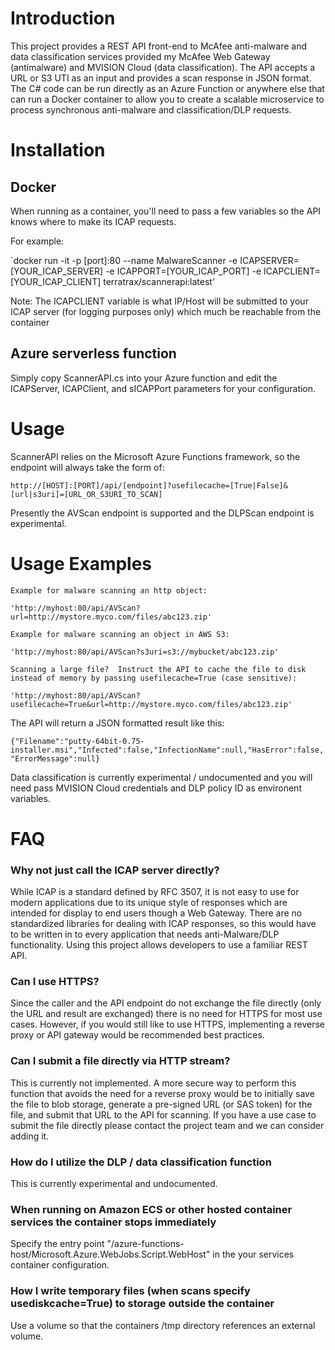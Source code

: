 # Introduction
This project provides a REST API front-end to McAfee anti-malware and data classification services provided my McAfee Web Gateway (antimalware) and MVISION Cloud (data classification). The API accepts a URL or S3 UTI as an input and provides a scan response in JSON format.
The C# code can be run directly as an Azure Function or anywhere else that can run a Docker container to allow you to create a scalable microservice to process synchronous anti-malware and classification/DLP requests.

# Installation

## Docker
When running as a container, you'll need to pass a few variables so the API knows where to make its ICAP requests.

For example:

`docker run -it -p [port]:80 --name MalwareScanner -e ICAPSERVER=[YOUR_ICAP_SERVER] -e ICAPPORT=[YOUR_ICAP_PORT] -e ICAPCLIENT=[YOUR_ICAP_CLIENT] terratrax/scannerapi:latest'

Note: The ICAPCLIENT variable is what IP/Host will be submitted to your ICAP server (for logging purposes only) which much be reachable from the container

## Azure serverless function

Simply copy ScannerAPI.cs into your Azure function and edit the ICAPServer, ICAPClient, and sICAPPort parameters for your configuration.

# Usage

ScannerAPI relies on the Microsoft Azure Functions framework, so the endpoint will always take the form of:

`http://[HOST]:[PORT]/api/[endpoint]?usefilecache=[True|False]&[url|s3uri]=[URL_OR_S3URI_TO_SCAN]`

Presently the AVScan endpoint is supported and the DLPScan endpoint is experimental.

# Usage Examples

	Example for malware scanning an http object:

	'http://myhost:80/api/AVScan?url=http://mystore.myco.com/files/abc123.zip'

	Example for malware scanning an object in AWS S3:

	'http://myhost:80/api/AVScan?s3uri=s3://mybucket/abc123.zip'

	Scanning a large file?  Instruct the API to cache the file to disk instead of memory by passing usefilecache=True (case sensitive):

	'http://myhost:80/api/AVScan?usefilecache=True&url=http://mystore.myco.com/files/abc123.zip'

The API will return a JSON formatted result like this:

`{"Filename":"putty-64bit-0.75-installer.msi","Infected":false,"InfectionName":null,"HasError":false,"ErrorMessage":null}`

Data classification is currently experimental / undocumented and you will need pass MVISION Cloud credentials and DLP policy ID as environent variables.

# FAQ
### Why not just call the ICAP server directly?
While ICAP is a standard defined by RFC 3507, it is not easy to use for modern applications due to its unique style of responses which are intended for display to end users though a Web Gateway. There are no standardized libraries for dealing with ICAP responses, so this would have to be written in to every application that needs anti-Malware/DLP functionality. Using this project allows developers to use a familiar REST API.

### Can I use HTTPS?
Since the caller and the API endpoint do not exchange the file directly (only the URL and result are exchanged) there is no need for HTTPS for most use cases.  However, if you would still like to use HTTPS, implementing a reverse proxy or API gateway would be recommended best practices.

### Can I submit a file directly via HTTP stream?
This is currently not implemented.  A more secure way to perform this function that avoids the need for a reverse proxy would be to initially save the file to blob storage, generate a pre-signed URL (or SAS token) for the file, and submit that URL to the API for scanning.  If you have a use case to submit the file directly please contact the project team and we can consider adding it.

### How do I utilize the DLP / data classification function
This is currently experimental and undocumented.

### When running on Amazon ECS or other hosted container services the container stops immediately
Specify the entry point "/azure-functions-host/Microsoft.Azure.WebJobs.Script.WebHost" in the your services container configuration.

### How I write temporary files (when scans specify usediskcache=True) to storage outside the container
Use a volume so that the containers /tmp directory references an external volume.
